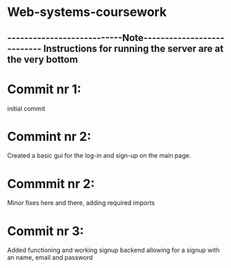# Web-systems-coursework

---------------------------Note---------------------------
Instructions for running the server are at the very bottom
----------------------------------------------------------

# Commit nr 1:
initial commit

# Commint nr 2: 
Created a basic gui for the log-in and sign-up on the main page.


# Commmit nr 2: 
Minor fixes here and there, adding required imports

# Commit nr 3:
Added functioning and working signup backend allowing for a signup with an name, email and password